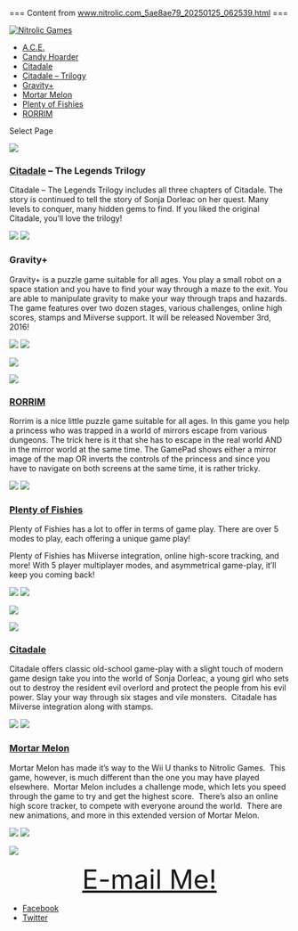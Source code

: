 === Content from www.nitrolic.com_5ae8ae79_20250125_062539.html ===


[![Nitrolic Games](http://www.nitrolic.com/wp-content/uploads/2016/10/001-1.png)](https://www.nitrolic.com/)

* [A.C.E.](https://www.nitrolic.com/ace/)
* [Candy Hoarder](https://www.nitrolic.com/candyhoarder/)
* [Citadale](https://www.nitrolic.com/citadale/)
* [Citadale – Trilogy](https://www.nitrolic.com/citadale_legends_trilogy/)
* [Gravity+](https://www.nitrolic.com/gravity/)
* [Mortar Melon](https://www.nitrolic.com/mortarmelon/)
* [Plenty of Fishies](https://www.nitrolic.com/plentyoffishies/)
* [RORRIM](https://www.nitrolic.com/rorrim/)

Select Page

[![](http://www.nitrolic.com/wp-content/uploads/2017/04/WUP_BECP_Citadale_HeroBanner_ALL2k.jpg)](http://www.nitrolic.com/citadale/)

### [Citadale](http://www.nitrolic.com/citadale/) – The Legends Trilogy

Citadale – The Legends Trilogy includes all three chapters of Citadale. The story is continued to tell the story of Sonja Dorleac on her quest. Many levels to conquer, many hidden gems to find. If you liked the original Citadale, you’ll love the trilogy!

[![](http://www.nitrolic.com/wp-content/uploads/2016/10/Wii_u.png)](http://www.nitrolic.com/citadale/)
[![](http://www.nitrolic.com/wp-content/uploads/2016/10/Nintendo_eShop_Logo.png)](https://www.nintendo.co.uk/Games/Wii-U-download-software/Citadale-1131600.html)

### Gravity+

Gravity+ is a puzzle game suitable for all ages. You play a small robot on a space station and you have to find your way through a maze to the exit. You are able to manipulate gravity to make your way through traps and hazards. The game features over two dozen stages, various challenges, online high scores, stamps and Miiverse support. It will be released November 3rd, 2016!

[![](http://www.nitrolic.com/wp-content/uploads/2016/10/Wii_u.png)](http://www.nitrolic.com/plentyoffishies/)
[![](http://www.nitrolic.com/wp-content/uploads/2016/10/Nintendo_eShop_Logo.png)](http://www.nintendo.com/games/detail/FiCl2OdG1_ynSQBVIzwOpn97Rs8QWmqX)

[![](http://www.nitrolic.com/wp-content/uploads/2016/10/WUP_A6HP_Gravity_BigBanner_ALL.jpg)](http://www.nitrolic.com/gravity/)

[![](http://www.nitrolic.com/wp-content/uploads/2016/10/WUP_BWRP_Rorrim_BigBanner_ALL.jpg)](http://www.nitrolic.com/rorrim/)

### [RORRIM](http://www.nitrolic.com/rorrim/)

Rorrim is a nice little puzzle game suitable for all ages. In this game you help a princess who was trapped in a world of mirrors escape from various dungeons. The trick here is it that she has to escape in the real world AND in the mirror world at the same time. The GamePad shows either a mirror image of the map OR inverts the controls of the princess and since you have to navigate on both screens at the same time, it is rather tricky.

[![](http://www.nitrolic.com/wp-content/uploads/2016/10/Wii_u.png)](http://www.nitrolic.com/rorrim/)
[![](http://www.nitrolic.com/wp-content/uploads/2016/10/Nintendo_eShop_Logo.png)](http://www.nintendo.com/games/detail/rorrim-wii-u)

### [Plenty of Fishies](http://www.nitrolic.com/plentyoffishies/)

Plenty of Fishies has a lot to offer in terms of game play. There are over 5 modes to play, each offering a unique game play!

Plenty of Fishies has Miiverse integration, online high-score tracking, and more! With 5 player multiplayer modes, and asymmetrical game-play, it’ll keep you coming back!

[![](http://www.nitrolic.com/wp-content/uploads/2016/10/Wii_u.png)](http://www.nitrolic.com/plentyoffishies/)
[![](http://www.nitrolic.com/wp-content/uploads/2016/10/Nintendo_eShop_Logo.png)](http://www.nintendo.com/games/detail/FiCl2OdG1_ynSQBVIzwOpn97Rs8QWmqX)

[![](http://www.nitrolic.com/wp-content/uploads/2016/10/WUP-P-WFPP_Plenty_of_Fishies_BigBanner_ALL.jpg)](http://www.nitrolic.com/plentyoffishies/)

[![](http://www.nitrolic.com/wp-content/uploads/2016/10/WUP_BECP_Citadale_BigBanner_ALL.jpg)](http://www.nitrolic.com/citadale/)

### [Citadale](http://www.nitrolic.com/citadale/)

Citadale offers classic old-school game-play with a slight touch of modern game design take you into the world of Sonja Dorleac, a young girl who sets out to destroy the resident evil overlord and protect the people from his evil power. Slay your way through six stages and vile monsters.  Citadale has Miiverse integration along with stamps.

[![](http://www.nitrolic.com/wp-content/uploads/2016/10/Wii_u.png)](http://www.nitrolic.com/citadale/)
[![](http://www.nitrolic.com/wp-content/uploads/2016/10/Nintendo_eShop_Logo.png)](https://www.nintendo.co.uk/Games/Wii-U-download-software/Citadale-1131600.html)

### [Mortar Melon](http://www.nitrolic.com/mortarmelon/)

Mortar Melon has made it’s way to the Wii U thanks to Nitrolic Games.  This game, however, is much different than the one you may have played elsewhere.  Mortar Melon includes a challenge mode, which lets you speed through the game to try and get the highest score.  There’s also an online high score tracker, to compete with everyone around the world.  There are new animations, and more in this extended version of Mortar Melon.

[![](http://www.nitrolic.com/wp-content/uploads/2016/10/Wii_u.png)](http://www.nitrolic.com/mortarmelon/)
[![](http://www.nitrolic.com/wp-content/uploads/2016/10/Nintendo_eShop_Logo.png)](http://www.nintendo.com/games/detail/8ENJ4tbhLjPP63bef9uCI8wgS5WE4xqz)

[![](http://www.nitrolic.com/wp-content/uploads/2016/10/WUP_AMTP_MortarMelon_BigBanner_ALL.jpg)](http://www.nitrolic.com/mortarmelon/)

<center><font size=7><a href=mailto:m@flewelling.ca>E-mail Me!</a></center></font>

* [Facebook](https://www.facebook.com/Nitrolic-Games-Independent-Game-Developer-570847106395037/)
* [Twitter](https://twitter.com/NitrolicGames)



